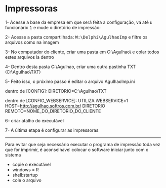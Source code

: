 # Impressoras
1- Acesse a base da empresa em que será feita a configuração, vá até u funcionário <kbd>1</kbd> e mude o diretório de impressão:


2- Acesse a pasta compartilhada: <kbd>W:\Delphi\AgulhaoImp</kbd> e filtre os arquivos como na imagem


3- No computador do cliente, criar uma pasta em C:\Agulhao\ e colar todos estes arquivos la dentro

4- Dentro desta pasta C:\Agulhao\, criar uma outra pastinha TXT (C:\Agulhao\TXT\)

5- Feito isso, o próximo passo é editar o arquivo AgulhaoImp.ini

dentro de [CONFIG]:
DIRETORIO=C:\Agulhao\TXT

dentro de [CONFIG_WEBSERVICE]:
UTILIZA WEBSERVICE=1
HOST=http://agulhao.softros.com.br/
DIRETORIO REMOTO=NOME_DO_DIRETORIO_DO_CLIENTE

6- criar atalho do executável


7- A última etapa é configurar as impressoras




---

Para evitar que seja necessário executar o programa de impressão toda vez que for imprimir, é aconselhavel colocar o software iniciar junto com o sistema
- copie o executável
- windows = R
- shell:startup
- cole o arquivo